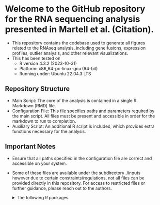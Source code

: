 # Welcome to the GitHub repository for the RNA sequencing analysis presented in Martell et al. (Citation). 
* This repository contains the codebase used to generate all figures related to the RNAseq analysis, including gene fusions, expression profiles, outlier analysis, and other relevant visualizations.
* This has been tested on
  + R version 4.3.2 (2023-10-31)
  + Platform: x86_64-pc-linux-gnu (64-bit)
  + Running under: Ubuntu 22.04.3 LTS

## Repository Structure
* Main Script: The core of the analysis is contained in a single R Markdown (RMD) file.
* Configuration File: This file specifies paths and parameters required by the main script. All files must be present and accessible in order for the markdown to run to completion.
* Auxiliary Script: An additional R script is included, which provides extra functions necessary for the analysis.

## Important Notes
* Ensure that all paths specified in the configuration file are correct and  accessible on your system.
* Some of these files are available under the subdirectory ./inputs however 
due to certain constraints/regulations, not all files can be provided directly in this repository. For access to restricted files or further guidance, please reach out to the authors.


  <details>
        <summary>The following R packages </summary>
        
        ### Bioinformatics and Genomics
  </details>
